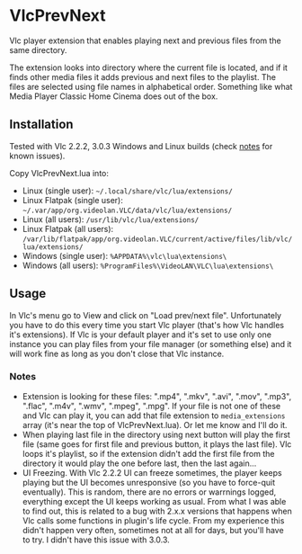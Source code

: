 VlcPrevNext
===========

Vlc player extension that enables playing next and previous files from the same directory.

The extension looks into directory where the current file is located, and if it finds other media files it adds
previous and next files to the playlist. The files are selected using file names in alphabetical order. Something
like what Media Player Classic Home Cinema does out of the box.

## Installation

Tested with Vlc 2.2.2, 3.0.3 Windows and Linux builds (check [notes](#notes) for known issues).

Copy VlcPrevNext.lua into:

* Linux (single user): `~/.local/share/vlc/lua/extensions/`
* Linux Flatpak (single user): `~/.var/app/org.videolan.VLC/data/vlc/lua/extensions/`
* Linux (all users): `/usr/lib/vlc/lua/extensions/`
* Linux Flatpak (all users): `/var/lib/flatpak/app/org.videolan.VLC/current/active/files/lib/vlc/lua/extensions/`
* Windows (single user): `%APPDATA%\vlc\lua\extensions\`
* Windows (all users): `%ProgramFiles%\VideoLAN\VLC\lua\extensions\`

## Usage

In Vlc's menu go to View and click on "Load prev/next file". Unfortunately you have to do this every time you start
Vlc player (that's how Vlc handles it's extensions). If Vlc is your default player and it's set to use only one
instance you can play files from your file manager (or something else) and it will work fine as long as you don't
close that Vlc instance.

### Notes

* Extension is looking for these files: ".mp4", ".mkv", ".avi", ".mov", ".mp3", ".flac", ".m4v", ".wmv", ".mpeg",
".mpg". If your file is not one of these and Vlc can play it, you can add that file extension to `media_extensions`
array (it's near the top of VlcPrevNext.lua). Or let me know and I'll do it.
* When playing last file in the directory using next button will play the first file (same goes for first file and
previous button, it plays the last file). Vlc loops it's playlist, so if the extension didn't add the first file from
the directory it would play the one before last, then the last again...
* UI Freezing. With Vlc 2.2.2 UI can freeze sometimes, the player keeps playing but the UI becomes unresponsive
(so you have to force-quit eventually). This is random, there are no errors or warrnings logged, everything except
the UI keeps working as usual. From what I was able to find out, this is related to a bug with 2.x.x versions that
happens when Vlc calls some functions in plugin's life cycle. From my experience this didn't happen very often,
sometimes not at all for days, but you'll have to try. I didn't have this issue with 3.0.3.